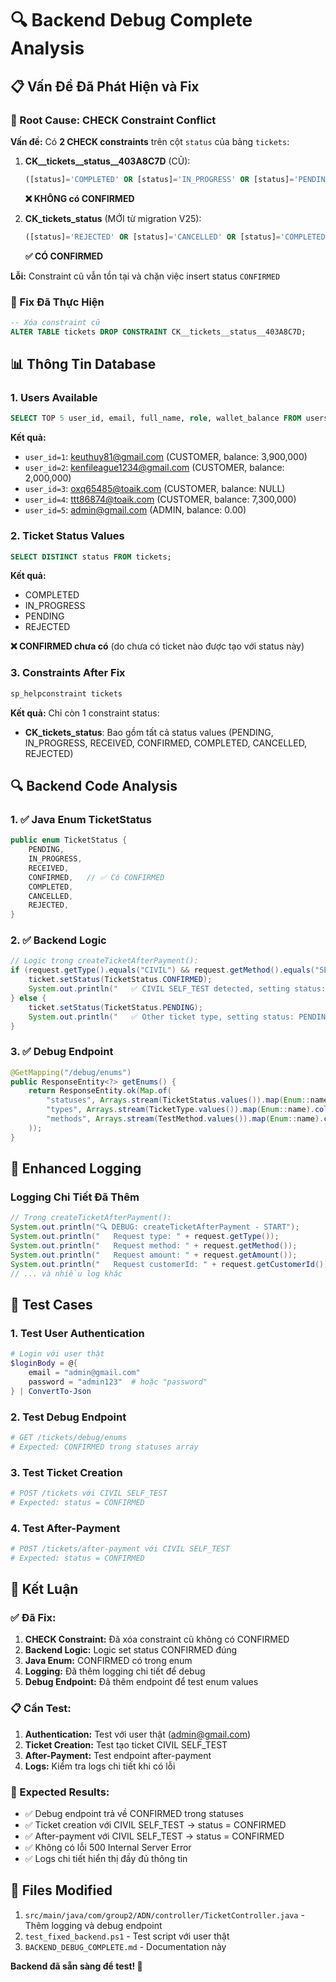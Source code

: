 # 🔍 Backend Debug Complete Analysis

## 📋 **Vấn Đề Đã Phát Hiện và Fix**

### **🚨 Root Cause: CHECK Constraint Conflict**

**Vấn đề:** Có **2 CHECK constraints** trên cột `status` của bảng `tickets`:

1. **CK__tickets__status__403A8C7D** (CŨ): 
   ```sql
   ([status]='COMPLETED' OR [status]='IN_PROGRESS' OR [status]='PENDING' OR [status]='REJECTED')
   ```
   **❌ KHÔNG có CONFIRMED**

2. **CK_tickets_status** (MỚI từ migration V25):
   ```sql
   ([status]='REJECTED' OR [status]='CANCELLED' OR [status]='COMPLETED' OR [status]='CONFIRMED' OR [status]='RECEIVED' OR [status]='IN_PROGRESS' OR [status]='PENDING')
   ```
   **✅ CÓ CONFIRMED**

**Lỗi:** Constraint cũ vẫn tồn tại và chặn việc insert status `CONFIRMED`

### **🔧 Fix Đã Thực Hiện**

```sql
-- Xóa constraint cũ
ALTER TABLE tickets DROP CONSTRAINT CK__tickets__status__403A8C7D;
```

## 📊 **Thông Tin Database**

### **1. Users Available**
```sql
SELECT TOP 5 user_id, email, full_name, role, wallet_balance FROM users
```

**Kết quả:**
- `user_id=1`: keuthuy81@gmail.com (CUSTOMER, balance: 3,900,000)
- `user_id=2`: kenfileague1234@gmail.com (CUSTOMER, balance: 2,000,000)
- `user_id=3`: oxq65485@toaik.com (CUSTOMER, balance: NULL)
- `user_id=4`: ttt86874@toaik.com (CUSTOMER, balance: 7,300,000)
- `user_id=5`: admin@gmail.com (ADMIN, balance: 0.00)

### **2. Ticket Status Values**
```sql
SELECT DISTINCT status FROM tickets;
```

**Kết quả:**
- COMPLETED
- IN_PROGRESS
- PENDING
- REJECTED

**❌ CONFIRMED chưa có** (do chưa có ticket nào được tạo với status này)

### **3. Constraints After Fix**
```sql
sp_helpconstraint tickets
```

**Kết quả:** Chỉ còn 1 constraint status:
- **CK_tickets_status**: Bao gồm tất cả status values (PENDING, IN_PROGRESS, RECEIVED, CONFIRMED, COMPLETED, CANCELLED, REJECTED)

## 🔍 **Backend Code Analysis**

### **1. ✅ Java Enum TicketStatus**
```java
public enum TicketStatus {
    PENDING,
    IN_PROGRESS,
    RECEIVED,
    CONFIRMED,   // ✅ Có CONFIRMED
    COMPLETED,
    CANCELLED,
    REJECTED,
}
```

### **2. ✅ Backend Logic**
```java
// Logic trong createTicketAfterPayment():
if (request.getType().equals("CIVIL") && request.getMethod().equals("SELF_TEST")) {
    ticket.setStatus(TicketStatus.CONFIRMED);
    System.out.println("   ✅ CIVIL SELF_TEST detected, setting status: CONFIRMED");
} else {
    ticket.setStatus(TicketStatus.PENDING);
    System.out.println("   ✅ Other ticket type, setting status: PENDING");
}
```

### **3. ✅ Debug Endpoint**
```java
@GetMapping("/debug/enums")
public ResponseEntity<?> getEnums() {
    return ResponseEntity.ok(Map.of(
        "statuses", Arrays.stream(TicketStatus.values()).map(Enum::name).collect(Collectors.toList()),
        "types", Arrays.stream(TicketType.values()).map(Enum::name).collect(Collectors.toList()),
        "methods", Arrays.stream(TestMethod.values()).map(Enum::name).collect(Collectors.toList())
    ));
}
```

## 📝 **Enhanced Logging**

### **Logging Chi Tiết Đã Thêm**
```java
// Trong createTicketAfterPayment():
System.out.println("🔍 DEBUG: createTicketAfterPayment - START");
System.out.println("   Request type: " + request.getType());
System.out.println("   Request method: " + request.getMethod());
System.out.println("   Request amount: " + request.getAmount());
System.out.println("   Request customerId: " + request.getCustomerId());
// ... và nhiều log khác
```

## 🧪 **Test Cases**

### **1. Test User Authentication**
```powershell
# Login với user thật
$loginBody = @{
    email = "admin@gmail.com"
    password = "admin123"  # hoặc "password"
} | ConvertTo-Json
```

### **2. Test Debug Endpoint**
```powershell
# GET /tickets/debug/enums
# Expected: CONFIRMED trong statuses array
```

### **3. Test Ticket Creation**
```powershell
# POST /tickets với CIVIL SELF_TEST
# Expected: status = CONFIRMED
```

### **4. Test After-Payment**
```powershell
# POST /tickets/after-payment với CIVIL SELF_TEST
# Expected: status = CONFIRMED
```

## 🎯 **Kết Luận**

### **✅ Đã Fix:**
1. **CHECK Constraint:** Đã xóa constraint cũ không có CONFIRMED
2. **Backend Logic:** Logic set status CONFIRMED đúng
3. **Java Enum:** CONFIRMED có trong enum
4. **Logging:** Đã thêm logging chi tiết để debug
5. **Debug Endpoint:** Đã thêm endpoint để test enum values

### **📋 Cần Test:**
1. **Authentication:** Test với user thật (admin@gmail.com)
2. **Ticket Creation:** Test tạo ticket CIVIL SELF_TEST
3. **After-Payment:** Test endpoint after-payment
4. **Logs:** Kiểm tra logs chi tiết khi có lỗi

### **🚀 Expected Results:**
- ✅ Debug endpoint trả về CONFIRMED trong statuses
- ✅ Ticket creation với CIVIL SELF_TEST → status = CONFIRMED
- ✅ After-payment với CIVIL SELF_TEST → status = CONFIRMED
- ✅ Không có lỗi 500 Internal Server Error
- ✅ Logs chi tiết hiển thị đầy đủ thông tin

## 📁 **Files Modified**
1. `src/main/java/com/group2/ADN/controller/TicketController.java` - Thêm logging và debug endpoint
2. `test_fixed_backend.ps1` - Test script với user thật
3. `BACKEND_DEBUG_COMPLETE.md` - Documentation này

**Backend đã sẵn sàng để test! 🎉** 